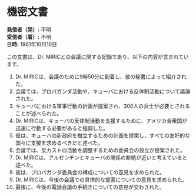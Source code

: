 # 機密文書

**発信者（発）:** 不明  
**受信者（着）:** 不明  
**日時:** 1961年10月10日  

この文書は、Dr. MIRICとの会議に関する記録であり、以下の内容が含まれています。

1. Dr. MIRICは、会議のために9時50分に到着し、彼の秘書によって紹介された。
2. 会議では、プロパガンダ活動や、キューバにおける反体制活動について議論された。
3. キューバにおける軍事行動の計画が提案され、300人の兵士が必要とされることが述べられた。
4. Dr. MIRICは、キューバの反体制活動を支援するために、アメリカ合衆国が迅速に行動する必要があると強調した。
5. 彼は、キューバの新政府を樹立するための計画を提案し、すべての友好的な国々に支援を求めるべきだと述べた。
6. 会議では、反カストロ活動を調整するための委員会の設立が提案された。
7. Dr. MIRICは、アルゼンチンとキューバの関係の断絶が近いと考えていると述べた。
8. 彼は、プロパガンダ委員会の構成についての意見を求められた。
9. Dr. MIRICは、今後の会議での具体的な提案についての意見を求められた。
10. 最後に、今後の電話会議の手続きについての意見が交わされた。